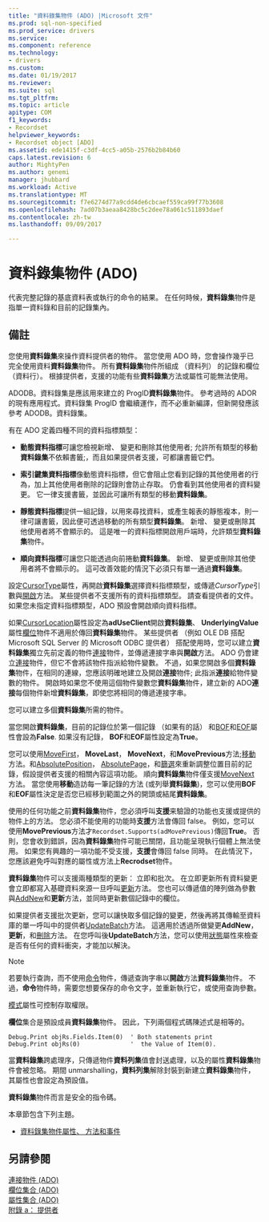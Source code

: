 ```yaml
---
title: "資料錄集物件 (ADO) |Microsoft 文件"
ms.prod: sql-non-specified
ms.prod_service: drivers
ms.service: 
ms.component: reference
ms.technology:
- drivers
ms.custom: 
ms.date: 01/19/2017
ms.reviewer: 
ms.suite: sql
ms.tgt_pltfrm: 
ms.topic: article
apitype: COM
f1_keywords:
- Recordset
helpviewer_keywords:
- Recordset object [ADO]
ms.assetid: ede1415f-c3df-4cc5-a05b-2576b2b84b60
caps.latest.revision: 6
author: MightyPen
ms.author: genemi
manager: jhubbard
ms.workload: Active
ms.translationtype: MT
ms.sourcegitcommit: f7e6274d77a9cdd4de6cbcaef559ca99f77b3608
ms.openlocfilehash: 7ad07b3aeaa8428bc5c2dee78a061c511893daef
ms.contentlocale: zh-tw
ms.lasthandoff: 09/09/2017

---
```

# <a name="recordset-object-ado"></a>資料錄集物件 (ADO)
代表完整記錄的基底資料表或執行的命令的結果。 在任何時候，**資料錄集**物件是指單一資料錄和目前的記錄集內。  
  
## <a name="remarks"></a>備註  
 您使用**資料錄集**來操作資料提供者的物件。 當您使用 ADO 時，您會操作幾乎已完全使用資料**資料錄集**物件。 所有**資料錄集**物件所組成 （資料列） 的記錄和欄位 （資料行）。 根據提供者，支援的功能有些**資料錄集**方法或屬性可能無法使用。  
  
 ADODB。資料錄集是應該用來建立的 ProgID**資料錄集**物件。 參考過時的 ADOR 的現有應用程式。資料錄集 ProgID 會繼續運作，而不必重新編譯，但新開發應該參考 ADODB。資料錄集。  
  
 有在 ADO 定義四種不同的資料指標類型：  
  
-   **動態資料指標**可讓您檢視新增、 變更和刪除其他使用者; 允許所有類型的移動**資料錄集**不依賴書籤;，而且如果提供者支援，可都讓書籤它們。  
  
-   **索引鍵集資料指標**像動態資料指標，但它會阻止您看到記錄的其他使用者的行為，加上其他使用者刪除的記錄則會防止存取。 仍會看到其他使用者的資料變更。 它一律支援書籤，並因此可讓所有類型的移動**資料錄集**。  
  
-   **靜態資料指標**提供一組記錄，以用來尋找資料，或產生報表的靜態複本，則一律可讓書籤，因此便可透過移動的所有類型**資料錄集**。 新增、 變更或刪除其他使用者將不會顯示的。 這是唯一的資料指標開啟用戶端時，允許類型**資料錄集**物件。  
  
-   **順向資料指標**可讓您只能透過向前捲動**資料錄集**。 新增、 變更或刪除其他使用者將不會顯示的。 這可改善效能的情況下必須只有單一通過**資料錄集**。  
  
 設定[CursorType](../../../ado/reference/ado-api/cursortype-property-ado.md)屬性，再開啟**資料錄集**選擇資料指標類型，或傳遞*CursorType*引數與[開啟](../../../ado/reference/ado-api/open-method-ado-recordset.md)方法。 某些提供者不支援所有的資料指標類型。 請查看提供者的文件。 如果您未指定資料指標類型，ADO 預設會開啟順向資料指標。  
  
 如果[CursorLocation](../../../ado/reference/ado-api/cursorlocation-property-ado.md)屬性設定為**adUseClient**開啟**資料錄集**、 **UnderlyingValue**屬性[欄位](../../../ado/reference/ado-api/field-object.md)物件不適用於傳回**資料錄集**物件。 某些提供者 （例如 OLE DB 搭配 Microsoft SQL Server 的 Microsoft ODBC 提供者） 搭配使用時，您可以建立**資料錄集**獨立先前定義的物件[連接](../../../ado/reference/ado-api/connection-object-ado.md)物件，並傳遞連接字串與**開啟**方法。 ADO 仍會建立[連接](../../../ado/reference/ado-api/connection-object-ado.md)物件，但它不會將該物件指派給物件變數。 不過，如果您開啟多個**資料錄集**物件，在相同的連線，您應該明確地建立及開啟**連接**物件; 此指派**連接**給物件變數的物件。 開啟時如果您不使用這個物件變數您**資料錄集**物件，建立新的 ADO**連接**每個物件新增**資料錄集**，即使您將相同的傳遞連接字串。  
  
 您可以建立多個**資料錄集**所需的物件。  
  
 當您開啟**資料錄集**，目前的記錄位於第一個記錄 （如果有的話） 和[BOF](../../../ado/reference/ado-api/bof-eof-properties-ado.md)和[EOF](../../../ado/reference/ado-api/bof-eof-properties-ado.md)屬性會設為**False**. 如果沒有記錄， **BOF**和**EOF**屬性設定為**True**。  
  
 您可以使用[MoveFirst](../../../ado/reference/ado-api/movefirst-movelast-movenext-and-moveprevious-methods-ado.md)， **MoveLast**， **MoveNext**，和**MovePrevious**方法;[移動](../../../ado/reference/ado-api/move-method-ado.md)方法。和[AbsolutePosition](../../../ado/reference/ado-api/absoluteposition-property-ado.md)， [AbsolutePage](../../../ado/reference/ado-api/absolutepage-property-ado.md)，和[篩選](../../../ado/reference/ado-api/filter-property.md)來重新調整位置目前的記錄，假設提供者支援的相關內容這項功能。 順向**資料錄集**物件僅支援[MoveNext](../../../ado/reference/ado-api/movefirst-movelast-movenext-and-moveprevious-methods-ado.md)方法。 當您使用**移動**造訪每一筆記錄的方法 (或列舉**資料錄集**)，您可以使用**BOF**和**EOF**屬性決定是否您已經移到範圍之外的開頭或結尾**資料錄集**。  
  
 使用的任何功能之前**資料錄集**物件，您必須呼叫**支援**来驗證的功能也支援或提供的物件上的方法。 您必須不能使用的功能時**支援**方法會傳回 false。 例如，您可以使用**MovePrevious**方法才`Recordset.Supports(adMovePrevious)`傳回**True**。 否則，您會收到錯誤，因為**資料錄集**物件可能已關閉，且功能呈現執行個體上無法使用。 如果您有興趣的一項功能不受支援，**支援**會傳回 false 同時。 在此情況下，您應該避免呼叫對應的屬性或方法上**Recrodset**物件。  
  
 **資料錄集**物件可以支援兩種類型的更新： 立即和批次。 在立即更新所有資料變更會立即都寫入基礎資料來源一旦呼叫[更新](../../../ado/reference/ado-api/update-method.md)方法。 您也可以傳遞值的陣列做為參數與[AddNew](../../../ado/reference/ado-api/addnew-method-ado.md)和**更新**方法，並同時更新數個記錄中的欄位。  
  
 如果提供者支援批次更新，您可以讓快取多個記錄的變更，然後再將其傳輸至資料庫的單一呼叫中的提供者[UpdateBatch](../../../ado/reference/ado-api/updatebatch-method.md)方法。 這適用於透過所做變更**AddNew**，**更新**，和[刪除](../../../ado/reference/ado-api/delete-method-ado-recordset.md)方法。 在您呼叫後**UpdateBatch**方法，您可以使用[狀態](../../../ado/reference/ado-api/status-property-ado-recordset.md)屬性來檢查是否有任何的資料衝突，才能加以解決。  
  
> [!NOTE]
>  若要執行查詢，而不使用[命令](../../../ado/reference/ado-api/command-object-ado.md)物件，傳遞查詢字串以**開啟**方法**資料錄集**物件。 不過，**命令**物件時，需要您想要保存的命令文字，並重新執行它，或使用查詢參數。  
  
 [模式](../../../ado/reference/ado-api/mode-property-ado.md)屬性可控制存取權限。  
  
 **欄位**集合是預設成員**資料錄集**物件。 因此，下列兩個程式碼陳述式是相等的。  
  
```  
Debug.Print objRs.Fields.Item(0)  ' Both statements print   
Debug.Print objRs(0)              '  the Value of Item(0).  
```  
  
 當**資料錄集**跨處理序，只傳遞物件**資料列集**值會封送處理，以及的屬性**資料錄集**物件會被忽略。 期間 unmarshalling，**資料列集**解除封裝到新建立**資料錄集**物件，其屬性也會設定為預設值。  
  
 **資料錄集**物件而言是安全的指令碼。  
  
 本章節包含下列主題。  
  
-   [資料錄集物件屬性、 方法和事件](../../../ado/reference/ado-api/recordset-object-properties-methods-and-events.md)  
  
## <a name="see-also"></a>另請參閱  
 [連接物件 (ADO)](../../../ado/reference/ado-api/connection-object-ado.md)   
 [欄位集合 (ADO)](../../../ado/reference/ado-api/fields-collection-ado.md)   
 [屬性集合 (ADO)](../../../ado/reference/ado-api/properties-collection-ado.md)   
 [附錄 a： 提供者](../../../ado/guide/appendixes/appendix-a-providers.md)

